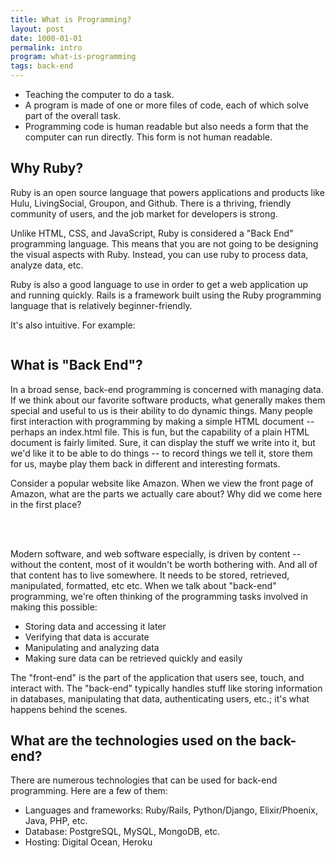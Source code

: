 ```yaml
---
title: What is Programming?
layout: post
date: 1000-01-01
permalink: intro
program: what-is-programming
tags: back-end
---
```


<ul>
  <li>Teaching the computer to do a task.</li>
  <li>A program is made of one or more files of code, each of which solve part of the overall task.</li>
  <li>Programming code is human readable but also needs a form that the computer can run directly. This form is not human readable.</li>
</ul>

<h2>Why Ruby?</h2>

<p>Ruby is an open source language that powers applications and products like Hulu, LivingSocial, Groupon, and Github. There is a thriving, friendly community of users, and the job market for developers is strong.</p>

<p>Unlike HTML, CSS, and JavaScript, Ruby is considered a "Back End" programming language. This means that you are not going to be designing the visual aspects with Ruby. Instead, you can use ruby to process data, analyze data, etc.</p>

<p>Ruby is also a good language to use in order to get a web application up and running quickly. Rails is a framework built using the Ruby programming language that is relatively beginner-friendly.</p>

<p>It's also intuitive. For example:</p>

<img src="{{ site.baseurl }}/images/javavsruby.png" alt="">

<h2>What is "Back End"?</h2>

<p>In a broad sense, back-end programming is concerned with managing ​<span class="bold">data</span>​. If we think about our favorite software products, what generally makes them special and useful to us is their ability to do <span class="bold">dynamic</span> things. Many people first interaction with programming by making a simple HTML document -- perhaps an index.html file. This is fun, but the capability of a plain HTML document is fairly limited. Sure, it can display the stuff we write into it, but we'd like it to be able to ​<span class="bold">do</span>​ things -- to record things we tell it, store them for us, maybe play them back in different and interesting formats.</p>

<p>Consider a popular website like Amazon. When we view the front page of Amazon, what are the parts we actually care about? Why did we come here in the first place?</p>

<img src="{{ site.baseurl }}/images/amazon.png" alt=""> <br><br><br>

<p>Modern software, and web software especially, is driven by content -- without the content, most of it wouldn't be worth bothering with. And all of that content has to live somewhere. It needs to be stored, retrieved, manipulated, formatted, etc etc. When we talk about "back-end" programming, we're often thinking of the programming tasks involved in making this possible:</p>

<ul>
  <li>Storing data and accessing it later</li>
  <li>Verifying that data is accurate</li>
  <li>Manipulating and analyzing data</li>
  <li>Making sure data can be retrieved quickly and easily</li>
</ul>

<p>The "front-end" is the part of the application that users see, touch, and interact with. The "back-end" typically handles stuff like storing information in databases, manipulating that data, authenticating users, etc.; it's what happens behind the scenes.</p>

<h2>What are the technologies used on the back-end?</h2>

<p>There are numerous technologies that can be used for back-end programming. Here are a few of them:</p>

<ul>
  <li>Languages and frameworks: Ruby/Rails, Python/Django, Elixir/Phoenix, Java, PHP, etc.</li>
  <li>Database: PostgreSQL, MySQL, MongoDB, etc.</li>
  <li>Hosting: Digital Ocean, Heroku</li>
</ul>
